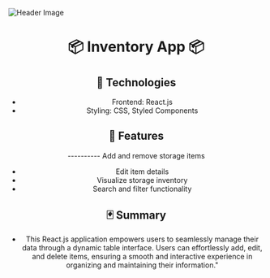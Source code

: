 ![Header Image](https://raw.githubusercontent.com/Lopez4163/storageApp2.0/main/storage3.0/assets/Screenshot%202023-11-21%20at%209.51.03%E2%80%AFAM.png)

<h1 align="center">📦 Inventory App 📦</h1> 

<div align="center">

## 👾 Technologies
 - Frontend: React.js
 - Styling: CSS, Styled Components


## 🍩 Features

 ---------- Add and remove storage items
 - Edit item details
 - Visualize storage inventory
 - Search and filter functionality

## 🃏 Summary

  - This React.js application empowers users to seamlessly manage their data through a dynamic table interface. Users can effortlessly add, edit, and delete items, ensuring a smooth and 
  interactive experience in organizing and maintaining their information."

</div>
